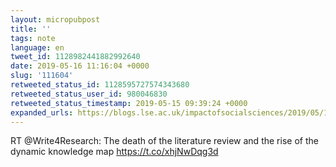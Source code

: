 ```yaml
---
layout: micropubpost
title: ''
tags: note
language: en
tweet_id: 1128982441882992640
date: 2019-05-16 11:16:04 +0000
slug: '111604'
retweeted_status_id: 1128595727574343680
retweeted_status_user_id: 980046830
retweeted_status_timestamp: 2019-05-15 09:39:24 +0000
expanded_urls: https://blogs.lse.ac.uk/impactofsocialsciences/2019/05/14/the-death-of-the-literature-review-and-the-rise-of-the-dynamic-knowledge-map/,https://blogs.lse.ac.uk/impactofsocialsciences/2019/05/14/the-death-of-the-literature-review-and-the-rise-of-the-dynamic-knowledge-map/
---
```

RT @Write4Research: The death of the literature review and the rise of the dynamic knowledge map https://t.co/xhjNwDqg3d
